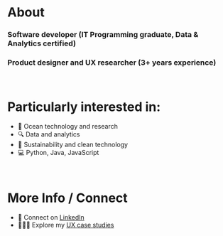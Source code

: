 # About
### Software developer (IT Programming graduate, Data & Analytics certified)
### Product designer and UX researcher (3+ years experience)

<br />

# Particularly interested in:
- 🌊 Ocean technology and research
- 🔍 Data and analytics
- 🌱 Sustainability and clean technology
- 💻 Python, Java, JavaScript

<br />

# More Info / Connect
- 🤝 Connect on [LinkedIn](https://www.linkedin.com/in/r-scoville/)
- 👩🏻‍💻 Explore my [UX case studies](https://rosescoville.com)

